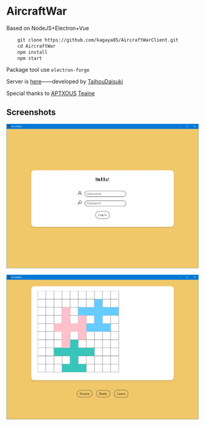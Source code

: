 # AircraftWar

Based on NodeJS+Electron+Vue

```shell
    git clone https://github.com/kagaya85/AircraftWarClient.git
    cd AircraftWar
    npm install
    npm start
```

Package tool use `electron-forge`

Server is [here](<https://github.com/TaihouDaisuki/GameSever>)——developed by [TaihouDaisuki](<https://github.com/TaihouDaisuki>)

Special thanks to [APTXOUS](<https://github.com/APTXOUS>) [Teaine](<https://github.com/Teaine>)

## Screenshots

![screenshot1](./img/shortcut1.jpg)

![screenshot2](./img/shortcut2.jpg)